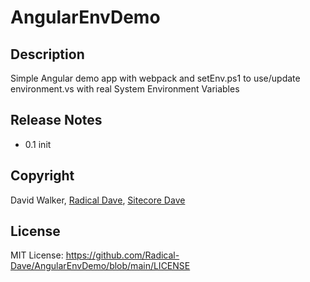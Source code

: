 # AngularEnvDemo
## Description
Simple Angular demo app with webpack and setEnv.ps1 to use/update environment.vs with real System Environment Variables

## Release Notes
- 0.1 init

## Copyright
David Walker, [Radical Dave](https://github.com/radical-dave), [Sitecore Dave](https://github.com/sitecoredave)

## License
MIT License: https://github.com/Radical-Dave/AngularEnvDemo/blob/main/LICENSE
